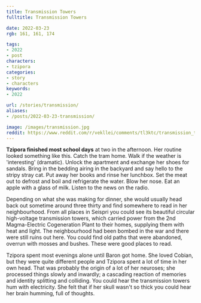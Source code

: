 ```yaml
---
title: Transmission Towers
fulltitle: Transmission Towers

date: 2022-03-23
rgb: 161, 161, 174

tags: 
- 2022
- post
characters:
- tzipora
categories:
- story
- characters
keywords:
- 2022

url: /stories/transmission/
aliases:
- /posts/2022-03-23-transmission/

image: /images/transmission.jpg
reddit: https://www.reddit.com/r/vekllei/comments/tl3ktc/transmission_towers/
---
```

**Tzipora finished most school days** at two in the afternoon. Her routine looked something like this. Catch the tram home. Walk if the weather is 'interesting' (dramatic). Unlock the apartment and exchange her shoes for sandals. Bring in the bedding airing in the backyard and say hello to the stripy stray cat. Put away her books and rinse her lunchbox. Set the meat out to defrost and boil and refrigerate the water. Blow her nose. Eat an apple with a glass of milk. Listen to the news on the radio.

Depending on what she was making for dinner, she would usually head back out sometime around three thirty and find somewhere to read in her neighbourhood. From all places in Seispri you could see its beautiful circular high-voltage transmission towers, which carried power from the 2nd Magma-Electric Cogeneration Plant to their homes, supplying them with heat and light. The neighbourhood had been bombed in the war and there were still ruins out here. You could find old paths that were abandoned, overrun with mosses and bushes. These were good places to read.

Tzipora spent most evenings alone until Baron got home. She loved Cobian, but they were quite different people and Tzipora spent a lot of time in her own head. That was probably the origin of a lot of her neuroses; she processed things slowly and inwardly; a cascading reaction of memories and identity splitting and colliding. You could hear the transmission towers hum with electricity. She felt that if her skull wasn't so thick you could hear her brain humming, full of thoughts.